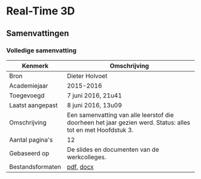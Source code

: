 # Real-Time 3D

## Samenvattingen

### Volledige samenvatting
| Kenmerk           | Omschrijving                                                                                                        	|
|------------------	|---------------------------------------------------------------------------------------------------------------------	|
| Bron              | Dieter Holvoet                                                                                                       	|
| Academiejaar      | 2015-2016                                                                                                            	|
| Toegevoegd       	| 7 juni 2016, 21u41                                                                                                   	|
| Laatst aangepast 	| 8 juni 2016, 13u09                                                                                                  	|
| Omschrijving     	| Een samenvatting van alle leerstof die doorheen het jaar gezien werd. Status: alles tot en met Hoofdstuk 3.          	|
| Aantal pagina's  	| 12                                                                                                                   	|
| Gebaseerd op     	| De slides en documenten van de werkcolleges.                                                                        	|
| Bestandsformaten 	| [pdf](DieterHolvoet-2015-2016-VolledigeSamenvatting.pdf), [docx](DieterHolvoet-2015-2016-VolledigeSamenvatting.docx)  |
